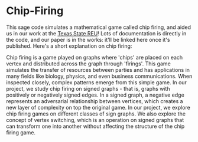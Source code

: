 # Chip-Firing

This sage code simulates a mathematical game called chip firing, and aided us in our work at the [Texas State REU](https://www.math.txst.edu/research-conferences/summerreu.html)! Lots of documentation is directly in the code, and our paper is in the works: it'll be linked here once it's published. Here's a short explanation on chip firing:

Chip firing is a game played on graphs where 'chips' are placed on each vertex and distributed across the graph through 'firings'. This game simulates the transfer of resources between parties and has applications in many fields like biology, physics, and even business communications. When inspected closely, complex patterns emerge from this simple game. In our project, we study chip firing on signed graphs - that is, graphs with positively or negatively signed edges. In a signed graph, a negative edge represents an adversarial relationship between vertices, which creates a new layer of complexity on top the original game. In our project, we explore chip firing games on different classes of sign graphs. We also explore the concept of vertex switching, which is an operation on signed graphs that can transform one into another without affecting the structure of the chip firing game. 

